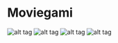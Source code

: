 # Moviegami

![alt tag](https://github.com/Jventajas/Moviegami/blob/master/moviegami1.gif)
![alt tag](https://github.com/Jventajas/Moviegami/blob/master/moviegami2.gif)
![alt tag](https://github.com/Jventajas/Moviegami/blob/master/moviegami4.gif)
![alt tag](https://github.com/Jventajas/Moviegami/blob/master/moviegami3.gif)
